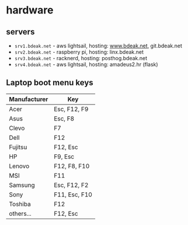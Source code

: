 # hardware

## servers

- `srv1.bdeak.net` - aws lightsail, hosting: www.bdeak.net, git.bdeak.net
- `srv2.bdeak.net` - raspberry pi, hosting: linx.bdeak.net
- `srv3.bdeak.net` - racknerd, hosting: posthog.bdeak.net
- `srv4.bdeak.net` - aws lightsail, hosting: amadeus2.hr (flask)

## Laptop boot menu keys

Manufacturer | Key
------------ | -------------
Acer         | Esc, F12, F9
Asus         | Esc, F8
Clevo        | F7
Dell         | F12
Fujitsu      | F12, Esc
HP           | F9, Esc
Lenovo       | F12, F8, F10
MSI          | F11
Samsung      | Esc, F12, F2
Sony         | F11, Esc, F10
Toshiba      | F12
others...    | F12, Esc
